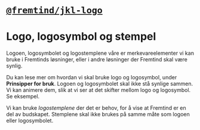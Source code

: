 # [`@fremtind/jkl-logo`](https://fremtind.github.io/jokul/components/logo/)

# Logo, logosymbol og stempel
Logoen, logosymbolet og logostemplene våre er merkevareelementer vi kan bruke i Fremtinds løsninger, eller i andre løsninger der Fremtind skal være synlig.

Du kan lese mer om hvordan vi skal bruke logo og logosymbol, under **Prinsipper for bruk**. Logoen og logosymbolet skal ikke stå synlige sammen. 
Vi kan animere dem, slik at vi ser at det skifter mellom logo og logosymbol. Se eksempel.

Vi kan bruke _logostemplene_ der det er behov, for å vise at Fremtind er en del av budskapet. Stemplene skal ikke brukes på samme måte som logoen eller logosymbolet.
